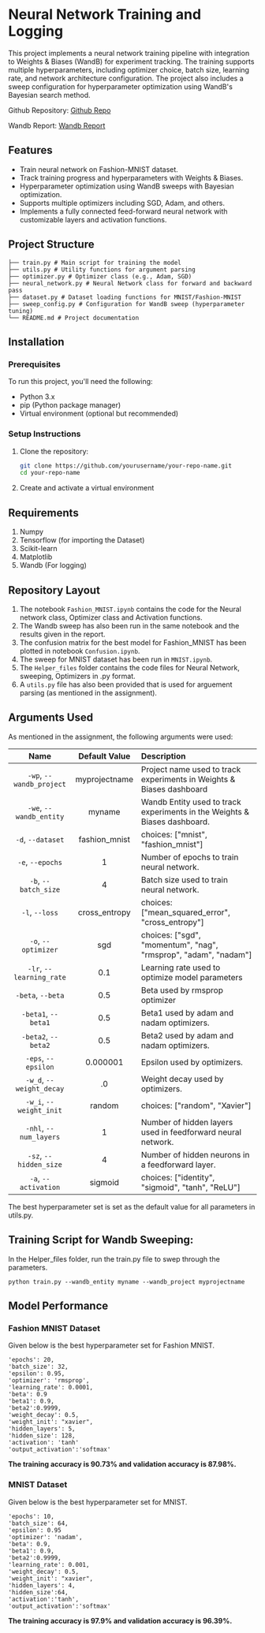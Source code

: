# Neural Network Training and Logging

This project implements a neural network training pipeline with integration to Weights & Biases (WandB) for experiment tracking. The training supports multiple hyperparameters, including optimizer choice, batch size, learning rate, and network architecture configuration. The project also includes a sweep configuration for hyperparameter optimization using WandB's Bayesian search method.

Github Repository: [Github Repo](https://github.com/vinyk/DA6401_Assignment1/)

Wandb Report: [Wandb Report](https://wandb.ai/vinyk-sd-indian-institute-of-technology-madras/Assignment_Attempt3/reports/DA6401-Assignment-1--VmlldzoxMTcyMDQ4NA?accessToken=v5utfxbs5rkqos2n1009vo7p3lxvk1cfgsegf8uk89jio0n4zrj1wi1eiy2krsqm)

## Features
- Train neural network on Fashion-MNIST dataset.
- Track training progress and hyperparameters with Weights & Biases.
- Hyperparameter optimization using WandB sweeps with Bayesian optimization.
- Supports multiple optimizers including SGD, Adam, and others.
- Implements a fully connected feed-forward neural network with customizable layers and activation functions.

## Project Structure
```
├── train.py # Main script for training the model
├── utils.py # Utility functions for argument parsing
├── optimizer.py # Optimizer class (e.g., Adam, SGD)
├── neural_network.py # Neural Network class for forward and backward pass
├── dataset.py # Dataset loading functions for MNIST/Fashion-MNIST
├── sweep_config.py # Configuration for WandB sweep (hyperparameter tuning)
└── README.md # Project documentation
```

## Installation

### Prerequisites

To run this project, you'll need the following:

- Python 3.x
- pip (Python package manager)
- Virtual environment (optional but recommended)

### Setup Instructions

1. Clone the repository:
   ```bash
   git clone https://github.com/yourusername/your-repo-name.git
   cd your-repo-name
2. Create and activate a virtual environment

## Requirements
1) Numpy
2) Tensorflow (for importing the Dataset)
3) Scikit-learn
4) Matplotlib
5) Wandb (For logging)

## Repository Layout
1) The notebook `Fashion_MNIST.ipynb` contains the code for the Neural network class, Optimizer class and Activation functions.
2) The Wandb sweep has also been run in the same notebook and the results given in the report.
3) The confusion matrix for the best model for Fashion_MNIST has been plotted in notebook `Confusion.ipynb`.
4) The sweep for MNIST dataset has been run in `MNIST.ipynb`. 
5) The `Helper_files` folder contains the code files for Neural Network, sweeping, Optimizers in .py format.
6) A `utils.py` file has also been provided that is used for arguement parsing (as mentioned in the assignment).

## Arguments Used
As mentioned in the assignment, the following arguments were used:

| Name | Default Value | Description |
| :---: | :-------------: | :----------- |
| `-wp`, `--wandb_project` | myprojectname | Project name used to track experiments in Weights & Biases dashboard |
| `-we`, `--wandb_entity` | myname  | Wandb Entity used to track experiments in the Weights & Biases dashboard. |
| `-d`, `--dataset` | fashion_mnist | choices:  ["mnist", "fashion_mnist"] |
| `-e`, `--epochs` | 1 |  Number of epochs to train neural network.|
| `-b`, `--batch_size` | 4 | Batch size used to train neural network. | 
| `-l`, `--loss` | cross_entropy | choices:  ["mean_squared_error", "cross_entropy"] |
| `-o`, `--optimizer` | sgd | choices:  ["sgd", "momentum", "nag", "rmsprop", "adam", "nadam"] | 
| `-lr`, `--learning_rate` | 0.1 | Learning rate used to optimize model parameters | 
| `-beta`, `--beta` | 0.5 | Beta used by rmsprop optimizer | 
| `-beta1`, `--beta1` | 0.5 | Beta1 used by adam and nadam optimizers. | 
| `-beta2`, `--beta2` | 0.5 | Beta2 used by adam and nadam optimizers. |
| `-eps`, `--epsilon` | 0.000001 | Epsilon used by optimizers. |
| `-w_d`, `--weight_decay` | .0 | Weight decay used by optimizers. |
| `-w_i`, `--weight_init` | random | choices:  ["random", "Xavier"] | 
| `-nhl`, `--num_layers` | 1 | Number of hidden layers used in feedforward neural network. | 
| `-sz`, `--hidden_size` | 4 | Number of hidden neurons in a feedforward layer. |
| `-a`, `--activation` | sigmoid | choices:  ["identity", "sigmoid", "tanh", "ReLU"] |

The best hyperparameter set is set as the default value for all parameters in utils.py.

## Training Script for Wandb Sweeping:

In the Helper_files folder, run the train.py file to swep through the parameters.
```
python train.py --wandb_entity myname --wandb_project myprojectname
```
## Model Performance

### Fashion MNIST Dataset

Given below is the best hyperparameter set for Fashion MNIST.

```
'epochs': 20,
'batch_size': 32,
'epsilon': 0.95,
'optimizer': 'rmsprop',
'learning_rate': 0.0001,
'beta': 0.9
'beta1': 0.9,
'beta2':0.9999,
'weight_decay': 0.5,
'weight_init': "xavier",
'hidden_layers': 5,
'hidden_size': 128,
'activation': 'tanh'
'output_activation':'softmax'
```
**The training accuracy is 90.73% and validation accuracy is 87.98%.**

### MNIST Dataset

Given below is the best hyperparameter set for MNIST.

```
'epochs': 10,
'batch_size': 64,
'epsilon': 0.95
'optimizer': 'nadam',
'beta': 0.9,
'beta1': 0.9,
'beta2':0.9999,
'learning_rate': 0.001,
'weight_decay': 0.5,
'weight_init': "xavier",
'hidden_layers': 4,
'hidden_size':64,
'activation':'tanh',
'output_activation':'softmax'
```
**The training accuracy is 97.9% and validation accuracy is 96.39%.**

